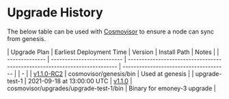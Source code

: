 # Upgrade History

The below table can be used with [Cosmovisor](https://github.com/cosmos/cosmos-sdk/tree/master/cosmovisor) to ensure a node can sync from genesis.

| Upgrade Plan   | Earliest Deployment Time   | Version                                                                    | Install Path                           | Notes                       |
| -------------- | -------------------------- | -------------------------------------------------------------------------- | -------------------------------------- |
| -              |                            | [v1.1.0-RC2](https://github.com/e-money/em-ledger/releases/tag/v1.1.0-RC2) | cosmovisor/genesis/bin                 | Used at genesis             |
| upgrade-test-1 | 2021-09-18 at 13:00:00 UTC | [v1.1.0](https://github.com/e-money/em-ledger/releases/tag/v1.1.0)         | cosmovisor/upgrades/upgrade-test-1/bin | Binary for emoney-3 upgrade |

